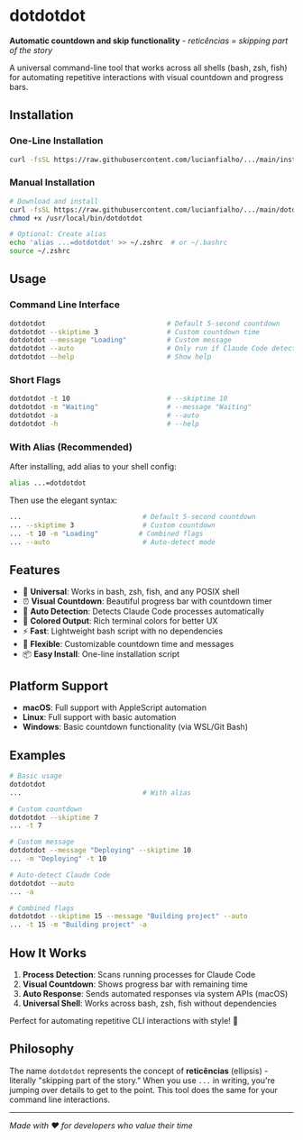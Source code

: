 # dotdotdot

**Automatic countdown and skip functionality** - *reticências = skipping part of the story*

A universal command-line tool that works across all shells (bash, zsh, fish) for automating repetitive interactions with visual countdown and progress bars.

## Installation

### One-Line Installation

```bash
curl -fsSL https://raw.githubusercontent.com/lucianfialho/.../main/install.sh | bash
```

### Manual Installation 

```bash
# Download and install
curl -fsSL https://raw.githubusercontent.com/lucianfialho/.../main/dotdotdot -o /usr/local/bin/dotdotdot
chmod +x /usr/local/bin/dotdotdot

# Optional: Create alias
echo 'alias ...=dotdotdot' >> ~/.zshrc  # or ~/.bashrc
source ~/.zshrc
```

## Usage

### Command Line Interface

```bash
dotdotdot                              # Default 5-second countdown
dotdotdot --skiptime 3                 # Custom countdown time
dotdotdot --message "Loading"          # Custom message
dotdotdot --auto                       # Only run if Claude Code detected
dotdotdot --help                       # Show help
```

### Short Flags

```bash
dotdotdot -t 10                        # --skiptime 10
dotdotdot -m "Waiting"                 # --message "Waiting"
dotdotdot -a                           # --auto
dotdotdot -h                           # --help
```

### With Alias (Recommended)

After installing, add alias to your shell config:
```bash
alias ...=dotdotdot
```

Then use the elegant syntax:
```bash
...                              # Default 5-second countdown  
... --skiptime 3                 # Custom countdown
... -t 10 -m "Loading"          # Combined flags
... --auto                       # Auto-detect mode
```

## Features

- 🎯 **Universal**: Works in bash, zsh, fish, and any POSIX shell
- ⏰ **Visual Countdown**: Beautiful progress bar with countdown timer
- 🤖 **Auto Detection**: Detects Claude Code processes automatically  
- 🎨 **Colored Output**: Rich terminal colors for better UX
- ⚡ **Fast**: Lightweight bash script with no dependencies
- 🔧 **Flexible**: Customizable countdown time and messages
- 📦 **Easy Install**: One-line installation script

## Platform Support

- **macOS**: Full support with AppleScript automation
- **Linux**: Full support with basic automation
- **Windows**: Basic countdown functionality (via WSL/Git Bash)

## Examples

```bash
# Basic usage
dotdotdot
...                              # With alias

# Custom countdown  
dotdotdot --skiptime 7
... -t 7

# Custom message
dotdotdot --message "Deploying" --skiptime 10
... -m "Deploying" -t 10

# Auto-detect Claude Code
dotdotdot --auto
... -a

# Combined flags
dotdotdot --skiptime 15 --message "Building project" --auto
... -t 15 -m "Building project" -a
```

## How It Works

1. **Process Detection**: Scans running processes for Claude Code
2. **Visual Countdown**: Shows progress bar with remaining time
3. **Auto Response**: Sends automated responses via system APIs (macOS)
4. **Universal Shell**: Works across bash, zsh, fish without dependencies

Perfect for automating repetitive CLI interactions with style! 🚀

## Philosophy

The name `dotdotdot` represents the concept of **reticências** (ellipsis) - literally "skipping part of the story." When you use `...` in writing, you're jumping over details to get to the point. This tool does the same for your command line interactions.

---

*Made with ❤️ for developers who value their time*